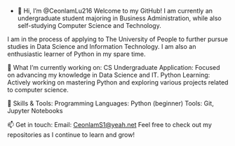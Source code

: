 - 👋 Hi, I’m @CeonlamLu216
Welcome to my GitHub! I am currently an undergraduate student majoring in Business Administration, while also self-studying Computer Science and Technology.

I am in the process of applying to The University of People to further pursue studies in Data Science and Information Technology.
I am also an enthusiastic learner of Python in my spare time.

🌱 What I’m currently working on:
CS Undergraduate Application: Focused on advancing my knowledge in Data Science and IT.
Python Learning: Actively working on mastering Python and exploring various projects related to computer science.

🔧 Skills & Tools:
Programming Languages: Python (beginner)
Tools: Git, Jupyter Notebooks

📫 Get in touch:
Email: CeonlamS1@yeah.net
Feel free to check out my repositories as I continue to learn and grow!
